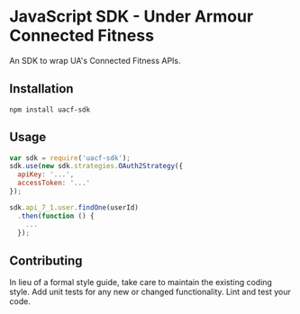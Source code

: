 JavaScript SDK - Under Armour Connected Fitness
=========

An SDK to wrap UA's Connected Fitness APIs.

## Installation

  `npm install uacf-sdk`

## Usage

```javascript
var sdk = require('uacf-sdk');
sdk.use(new sdk.strategies.OAuth2Strategy({
  apiKey: '...',
  accessToken: '...'
});

sdk.api_7_1.user.findOne(userId)
  .then(function () {
    ...
  });
```

## Contributing

In lieu of a formal style guide, take care to maintain the existing coding style.
Add unit tests for any new or changed functionality.
Lint and test your code.
